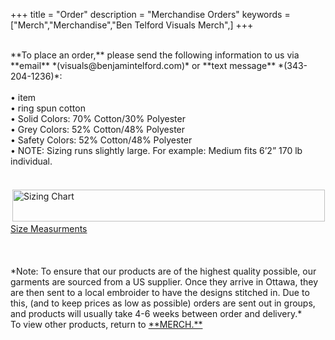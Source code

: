 +++
title = "Order"
description = "Merchandise Orders"
keywords = ["Merch","Merchandise","Ben Telford Visuals Merch",]
+++
<br>

<br>
**To place an order,** please send the following information to us via **email** *(visuals@benjamintelford.com)* or **text message** *(343-204-1236)*:
<br>
<br>
• item
<br>
• ring spun cotton
<br>
• Solid Colors: 70% Cotton/30% Polyester
<br>
• Grey Colors: 52% Cotton/48% Polyester
<br>
• Safety Colors: 52% Cotton/48% Polyester
<br>
• NOTE: Sizing runs slightly large. For example: Medium fits 6’2” 170 lb individual.
<br>
<br>
<br>
<a href="https://benjamintelford.com/img/merch/sizingchart.jpg"><img src= "https://benjamintelford.com/img/merch/sizingchart.jpg" style="width:500px; height:51px; padding:3px"  title="Sizing Chart" alt="Sizing Chart"></a>
<br>
<a href="https://benjamintelford.com/img/merch/sizingdiagram.jpg">Size Measurments</a>
<br>
<br>
<br>
<br>
*Note: To ensure that our products are of the highest quality possible, our garments are sourced from a US supplier. Once they arrive in Ottawa, they are then sent to a local embroider to have the designs stitched in. Due to this, (and to keep prices as low as possible) orders are sent out in groups, and products will usually take 4-6 weeks between order and delivery.*
<br>
To view other products, return to <a href="https://benjamintelford.com/merch">**MERCH.**</a>
